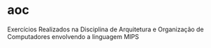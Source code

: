 # aoc
Exercícios Realizados na Disciplina de Arquitetura e Organização de Computadores envolvendo a linguagem MIPS

